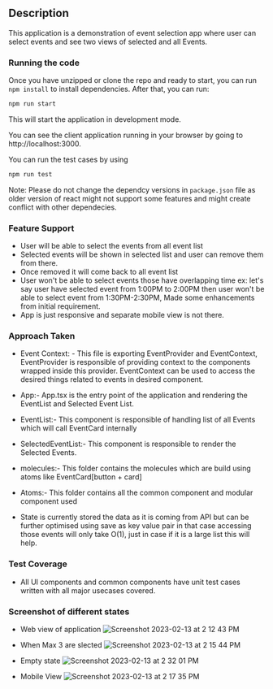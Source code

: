 ## Description

This application is a demonstration of event selection app where user can select events and see two views of selected and all Events.

### Running the code

Once you have unzipped or clone the repo and ready to start, you can run `npm install` to install dependencies. After that, you can run:

```bash
npm run start
```

This will start the application in development mode.

You can see the client application running in your browser by going to http://localhost:3000.

You can run the test cases by using

```bash
npm run test
```

Note: Please do not change the dependcy versions in `package.json` file as older version of react might not support some features and might create conflict with other dependecies.

### Feature Support

-   User will be able to select the events from all event list
-   Selected events will be shown in selected list and user can remove them from there.
-   Once removed it will come back to all event list
-   User won't be able to select events those have overlapping time ex: let's say user have selected event from 1:00PM to 2:00PM then user won't be able to select event from 1:30PM-2:30PM, Made some enhancements from initial requirement.
-   App is just responsive and separate mobile view is not there.

### Approach Taken 

-   Event Context: - This file is exporting EventProvider and EventContext, EventProvider is responsible of providing context to the components wrapped inside this provider. EventContext can be used to access the desired things related to events in desired component.

-   App:- App.tsx is the entry point of the application and rendering the EventList and Selected Event List.

-   EventList:- This component is responsible of handling list of all Events which will call EventCard internally

-   SelectedEventList:- This component is responsible to render the Selected Events.

-   molecules:- This folder contains the molecules which are build using atoms like EventCard[button + card]

-   Atoms:- This folder contains all the common component and modular component used

-  State is currently stored the data as it is coming from API but can be further optimised using save as key value pair in that case accessing those events will only take O(1), just in case if it is a large list this will help.

### Test Coverage

-   All UI components and common components have unit test cases written with all major usecases covered.

### Screenshot of different states

-   Web view of application
    ![Screenshot 2023-02-13 at 2 12 43 PM](https://user-images.githubusercontent.com/19689620/218421219-3e059571-75fb-49da-abc9-86ef5d7f0b7e.png)

-   When Max 3 are slected
    ![Screenshot 2023-02-13 at 2 15 44 PM](https://user-images.githubusercontent.com/19689620/218421376-da80c6f7-a332-4cad-bab3-0102002ba768.png)

-   Empty state
    ![Screenshot 2023-02-13 at 2 32 01 PM](https://user-images.githubusercontent.com/19689620/218421441-0ef54b20-9950-4cbb-8927-47222c77f0d9.png)

-   Mobile View
    ![Screenshot 2023-02-13 at 2 17 35 PM](https://user-images.githubusercontent.com/19689620/218421501-218f2cf4-1261-4d53-b4c6-c702a7322df5.png)
